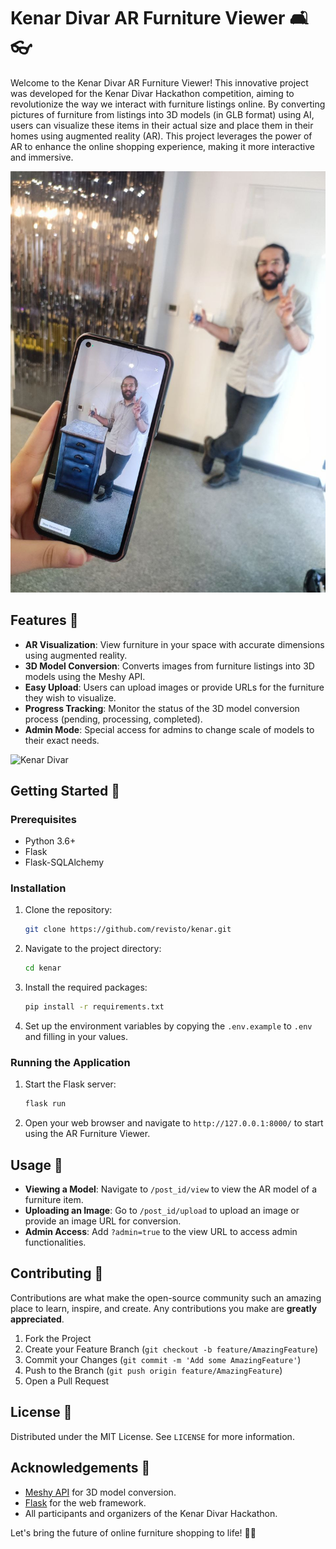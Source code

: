 
# Kenar Divar AR Furniture Viewer 🛋️👓

Welcome to the Kenar Divar AR Furniture Viewer! This innovative project was developed for the Kenar Divar Hackathon competition, aiming to revolutionize the way we interact with furniture listings online. By converting pictures of furniture from listings into 3D models (in GLB format) using AI, users can visualize these items in their actual size and place them in their homes using augmented reality (AR). This project leverages the power of AR to enhance the online shopping experience, making it more interactive and immersive.

![Kenar demo](https://raw.githubusercontent.com/Revisto/kenar/master/demo.jpg)

## Features 🌟

- **AR Visualization**: View furniture in your space with accurate dimensions using augmented reality.
- **3D Model Conversion**: Converts images from furniture listings into 3D models using the Meshy API.
- **Easy Upload**: Users can upload images or provide URLs for the furniture they wish to visualize.
- **Progress Tracking**: Monitor the status of the 3D model conversion process (pending, processing, completed).
- **Admin Mode**: Special access for admins to change scale of models to their exact needs.

![Kenar Divar](https://iranianstartup.com/wp-content/uploads/2024/01/%DA%A9%D9%86%D8%A7%D8%B1-1.png)

## Getting Started 🚀

### Prerequisites

- Python 3.6+
- Flask
- Flask-SQLAlchemy

### Installation

1. Clone the repository:
   ```sh
   git clone https://github.com/revisto/kenar.git
   ```
2. Navigate to the project directory:
   ```sh
   cd kenar
   ```
3. Install the required packages:
   ```sh
   pip install -r requirements.txt
   ```
4. Set up the environment variables by copying the `.env.example` to `.env` and filling in your values.

### Running the Application

1. Start the Flask server:
   ```sh
   flask run
   ```
2. Open your web browser and navigate to `http://127.0.0.1:8000/` to start using the AR Furniture Viewer.

## Usage 📖

- **Viewing a Model**: Navigate to `/post_id/view` to view the AR model of a furniture item.
- **Uploading an Image**: Go to `/post_id/upload` to upload an image or provide an image URL for conversion.
- **Admin Access**: Add `?admin=true` to the view URL to access admin functionalities.

## Contributing 🤝

Contributions are what make the open-source community such an amazing place to learn, inspire, and create. Any contributions you make are **greatly appreciated**.

1. Fork the Project
2. Create your Feature Branch (`git checkout -b feature/AmazingFeature`)
3. Commit your Changes (`git commit -m 'Add some AmazingFeature'`)
4. Push to the Branch (`git push origin feature/AmazingFeature`)
5. Open a Pull Request

## License 📜

Distributed under the MIT License. See `LICENSE` for more information.

## Acknowledgements 💖

- [Meshy API](https://meshy.com) for 3D model conversion.
- [Flask](https://flask.palletsprojects.com/) for the web framework.
- All participants and organizers of the Kenar Divar Hackathon.

Let's bring the future of online furniture shopping to life! 🚀🏡
